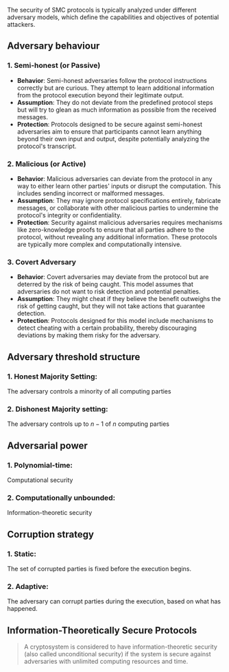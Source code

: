 
The security of SMC protocols is typically analyzed under different adversary models, which define the capabilities and objectives of potential attackers.

## Adversary behaviour
### 1. Semi-honest (or Passive)
- **Behavior**: Semi-honest adversaries follow the protocol instructions correctly but are curious. They attempt to learn additional information from the protocol execution beyond their legitimate output.
- **Assumption**: They do not deviate from the predefined protocol steps but will try to glean as much information as possible from the received messages.
- **Protection**: Protocols designed to be secure against semi-honest adversaries aim to ensure that participants cannot learn anything beyond their own input and output, despite potentially analyzing the protocol's transcript.

### 2. Malicious (or Active)
- **Behavior**: Malicious adversaries can deviate from the protocol in any way to either learn other parties' inputs or disrupt the computation. This includes sending incorrect or malformed messages.
- **Assumption**: They may ignore protocol specifications entirely, fabricate messages, or collaborate with other malicious parties to undermine the protocol's integrity or confidentiality.
- **Protection**: Security against malicious adversaries requires mechanisms like zero-knowledge proofs to ensure that all parties adhere to the protocol, without revealing any additional information. These protocols are typically more complex and computationally intensive.

### 3. Covert Adversary
- **Behavior**: Covert adversaries may deviate from the protocol but are deterred by the risk of being caught. This model assumes that adversaries do not want to risk detection and potential penalties.
- **Assumption**: They might cheat if they believe the benefit outweighs the risk of getting caught, but they will not take actions that guarantee detection.
- **Protection**: Protocols designed for this model include mechanisms to detect cheating with a certain probability, thereby discouraging deviations by making them risky for the adversary.

## Adversary threshold structure
### 1. **Honest Majority Setting**: 

The adversary controls a minority of all computing parties
### 2. Dishonest Majority setting:

The adversary controls up to $n-1$ of $n$ computing parties
 
## Adversarial power
### 1. Polynomial-time:

Computational security
### 2. Computationally unbounded:

Information-theoretic security 
 
## Corruption strategy
### 1. Static:

The set of corrupted parties is fixed before the execution begins.
### 2. Adaptive:

The adversary can corrupt parties during the execution, based on what has happened.


## Information-Theoretically Secure Protocols

> A cryptosystem is considered to have information-theoretic security (also called unconditional security) if the system is secure against adversaries with unlimited computing resources and time.